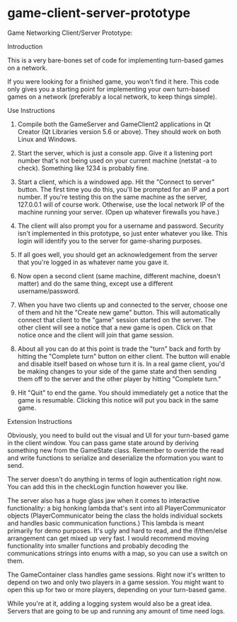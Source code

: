 # game-client-server-prototype

Game Networking Client/Server Prototype:


Introduction

This is a very bare-bones set of code for implementing turn-based games on a network.

If you were looking for a finished game, you won't find it here. This code only gives you
a starting point for implementing your own turn-based games on a network (preferably a
local network, to keep things simple).


Use Instructions

1) Compile both the GameServer and GameClient2 applications in Qt Creator (Qt Libraries
version 5.6 or above). They should work on both Linux and Windows.

2) Start the server, which is just a console app. Give it a listening port number that's
not being used on your current machine (netstat -a to check). Something like 1234 is
probably fine.

3) Start a client, which is a windowed app. Hit the "Connect to server" button. The first
time you do this, you'll be prompted for an IP and a port number. If you're testing this
on the same machine as the server, 127.0.0.1 will of course work. Otherwise, use the
local network IP of the machine running your server. (Open up whatever firewalls you have.)

4) The client will also prompt you for a username and password. Security isn't implemented
in this prototype, so just enter whatever you like. This login will identify you to the
server for game-sharing purposes.

5) If all goes well, you should get an acknowledgement from the server that you're logged
in as whatever name you gave it.

6) Now open a second client (same machine, different machine, doesn't matter) and do the
same thing, except use a different username/password.

7) When you have two clients up and connected to the server, choose one of them and hit the
"Create new game" button. This will automatically connect that client to the "game" session
started on the server. The other client will see a notice that a new game is open. Click on
that notice once and the client will join that game session.

8) About all you can do at this point is trade the "turn" back and forth by hitting the
"Complete turn" button on either client. The button will enable and disable itself based on
whose turn it is. In a real game client, you'd be making changes to your side of the game
state and then sending them off to the server and the other player by hitting "Complete turn."

9) Hit "Quit" to end the game. You should immediately get a notice that the game is
resumable. Clicking this notice will put you back in the same game.


Extension Instructions

Obviously, you need to build out the visual and UI for your turn-based game in the client
window. You can pass game state around by deriving something new from the GameState class.
Remember to override the read and write functions to serialize and deserialize the nformation
you want to send.

The server doesn't do anything in terms of login authentication right now. You can add this
in the checkLogin function however you like.

The server also has a huge glass jaw when it comes to interactive functionality: a big
honking lambda that's sent into all PlayerCommunicator objects (PlayerCommunicator being the
class the holds individual sockets and handles basic communication functions.) This lambda is
meant primarily for demo purposes. It's ugly and hard to read, and the if/then/else
arrangement can get mixed up very fast. I would recommend moving functionality into smaller
functions and probably decoding the communications strings into enums with a map, so you can
use a switch on them.

The GameContainer class handles game sessions. Right now it's written to depend on two and
only two players in a game session. You might want to open this up for two or more players,
depending on your turn-based game.

While you're at it, adding a logging system would also be a great idea. Servers that are
going to be up and running any amount of time need logs.